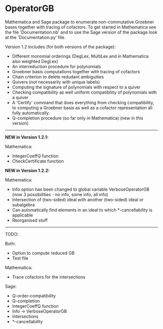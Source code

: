 # OperatorGB
Mathematica and Sage package to enumerate non-commutative Groebner bases together with tracing of cofactors.
To get started in Mathematica see the file 'Documentation.nb' and to use the Sage version of the package look at the 'Documentation.py' file. 

Version 1.2 includes (for both versions of the package):
  * Different monomial orderings (DegLex, MultiLex and in Mathematica also weighted DegLex)
  * An interreduction procedure for polynomials
  * Groebner basis computations together with tracing of cofactors
  * Chain criterion to delete redudant ambiguities
  * Quivers (not necessarily with unique labels)
  * Computing the signature of polynomials with respect to a quiver 
  * Checking compatibility as well uniform compatibliity of polynomials with a quiver
  * A 'Certify' command that does everything from checking compatibility, to computing a Groebner basis as well as a cofactor representation all fully automatically.
  * Q-completion procedure (so far only in Mathematica) (new in this version)
-----------
<b>NEW in Version 1.2.1:</b>

Mathematica:
 * IntegerCoeffQ function
 * CheckCertificate function

<b>NEW in Version 1.2.2:</b>

Mathematica:
 * Info option has been changed to global variable VerboseOperatorGB (now 3 possibilities - no info, some info, all info)
 * Intersection of (two-sided) ideal with another (two-sided) ideal or subalgebra
 * Can automatically find elements in an ideal to which *-cancellability is applicable
 * Reorganised stuff
 
----------- 
TODO:

Both:
 * Option to compute reduced GB 
 * Test file

Mathematica:
  * Trace cofactors for the intersections
  
Sage:
  * Q-order-compatibility
  * Q-completion
  * IntegerCoeffQ function
  * Info -> VerboseOperatorGB
  * Intersections
  * *-cancellability
